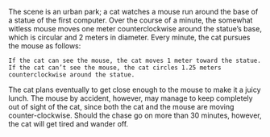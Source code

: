 The scene is an urban park; a cat watches a mouse run around the base of a statue of the first computer. Over the course of a minute, the somewhat witless mouse moves one meter counterclockwise around the statue’s base, which is circular and 2 meters in diameter. Every minute, the cat pursues the mouse as follows:

    If the cat can see the mouse, the cat moves 1 meter toward the statue.
    If the cat can’t see the mouse, the cat circles 1.25 meters counterclockwise around the statue. 

The cat plans eventually to get close enough to the mouse to make it a juicy lunch. The mouse by accident, however, may manage to keep completely out of sight of the cat, since both the cat and the mouse are moving counter-clockwise. Should the chase go on more than 30 minutes, however, the cat will get tired and wander off.

